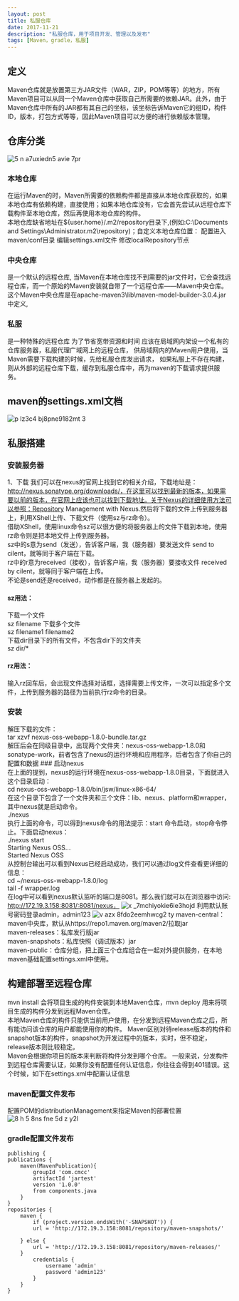```yaml
---
layout: post
title: 私服仓库
date: 2017-11-21
description: "私服仓库，用于项目开发、管理以及发布"
tags: [Maven，gradle，私服]
---
```



## 定义
Maven仓库就是放置第三方JAR文件（WAR，ZIP，POM等等）的地方，所有Maven项目可以从同一个Maven仓库中获取自己所需要的依赖JAR。此外，由于Maven仓库中所有的JAR都有其自己的坐标，该坐标告诉Maven它的组ID，构件ID，版本，打包方式等等，因此Maven项目可以方便的进行依赖版本管理。
## 仓库分类
![5 n a7uxiedn5 avie 7pr](https://user-images.githubusercontent.com/14925803/30572854-d1fe29b2-9d22-11e7-81f3-b0baf1844935.png)
### 本地仓库
在运行Maven的时，Maven所需要的依赖构件都是直接从本地仓库获取的，如果本地仓库有依赖构建，直接使用；如果本地仓库没有，它会首先尝试从远程仓库下载构件至本地仓库，然后再使用本地仓库的构件。  
本地仓库缺省地址在${user.home}/.m2/repository目录下,(例如:C:\Documents and Settings\Administrator\.m2\repository)；自定义本地仓库位置： 配置进入maven/conf目录 编辑settings.xml文件 修改localRepository节点
### 中央仓库 
是一个默认的远程仓库,  当Maven在本地仓库找不到需要的jar文件时，它会查找远程仓库，而一个原始的Maven安装就自带了一个远程仓库——Maven中央仓库。 这个Maven中央仓库是在apache-maven3\lib\maven-model-builder-3.0.4.jar中定义,
 ### 私服
是一种特殊的远程仓库  为了节省宽带资源和时间 应该在局域网内架设一个私有的仓库服务器，私服代理广域网上的远程仓库， 供局域网内的Maven用户使用，当Maven需要下载构建的时候，先给私服仓库发出请求， 如果私服上不存在构建，则从外部的远程仓库下载，缓存到私服仓库中，再为maven的下载请求提供服务。  
  
## maven的settings.xml文档
![p lz3c4 bj8pne9182mt 3](https://user-images.githubusercontent.com/14925803/30573519-ed012f62-9d26-11e7-9eac-0feac99c31cd.png)  

## 私服搭建
### 安装服务器
1、下载
 我们可以在nexus的官网上找到它的相关介绍，下载地址是：http://nexus.sonatype.org/downloads/，在这里可以找到最新的版本，如果需要以前的版本，在官网上应该也可以找到下载地址。关于Nexus的详细使用方法可以参照：Repository Management with Nexus.然后将下载的文件上传到服务器上，利用XShell上传、下载文件（使用sz与rz命令）。  
 借助XShell，使用linux命令sz可以很方便的将服务器上的文件下载到本地，使用rz命令则是把本地文件上传到服务器。  
 sz中的s意为send（发送），告诉客户端，我（服务器）要发送文件 send to cilent，就等同于客户端在下载。  
 rz中的r意为received（接收），告诉客户端，我（服务器）要接收文件 received by cilent，就等同于客户端在上传。  
 不论是send还是received，动作都是在服务器上发起的。  
#### sz用法：
下载一个文件    
sz filename 
下载多个文件  
sz filename1 filename2  
下载dir目录下的所有文件，不包含dir下的文件夹  
sz dir/*  
#### rz用法：  
输入rz回车后，会出现文件选择对话框，选择需要上传文件，一次可以指定多个文件，上传到服务器的路径为当前执行rz命令的目录。

### 安装
解压下载的文件：  
tar xzvf nexus-oss-webapp-1.8.0-bundle.tar.gz  
解压后会在同级目录中，出现两个文件夹：nexus-oss-webapp-1.8.0和sonatype-work，前者包含了nexus的运行环境和应用程序，后者包含了你自己的配置和数据  ### 启动nexus  
在上面的提到，nexus的运行环境在nexus-oss-webapp-1.8.0目录，下面就进入这个目录启动：  
cd nexus-oss-webapp-1.8.0/bin/jsw/linux-x86-64/  
在这个目录下包含了一个文件夹和三个文件：lib、nexus、platform和wrapper，其中nexus就是启动命令。  
./nexus  
执行上面的命令，可以得到nexus命令的用法提示：start 命令启动，stop命令停止。下面启动nexus：  
./nexus start  
Starting Nexus OSS...  
Started Nexus OSS  
从控制台输出可以看到Nexus已经启动成功，我们可以通过log文件查看更详细的信息：  
cd ~/nexus-oss-webapp-1.8.0/log  
tail -f wrapper.log  
在log中可以看到nexus默认监听的端口是8081。那么我们就可以在浏览器中访问: http://172.19.3.158:8081/:8081/nexus，
![x _7mchiyokie6ie3hojd](https://user-images.githubusercontent.com/14925803/30573305-a7ba9110-9d25-11e7-82d2-62ffff30542c.png)
利用默认账号密码登录admin，admin123
![v azx 8fdo2eemhwcg2 ty](https://user-images.githubusercontent.com/14925803/30573350-e78e2252-9d25-11e7-9365-bf4c5acc963a.png)
maven-central：maven中央库，默认从https://repo1.maven.org/maven2/拉取jar   
maven-releases：私库发行版jar   
maven-snapshots：私库快照（调试版本）jar   
maven-public：仓库分组，把上面三个仓库组合在一起对外提供服务，在本地maven基础配置settings.xml中使用。
## 构建部署至远程仓库
mvn install 会将项目生成的构件安装到本地Maven仓库，mvn deploy 用来将项目生成的构件分发到远程Maven仓库。  
本地Maven仓库的构件只能供当前用户使用，在分发到远程Maven仓库之后，所有能访问该仓库的用户都能使用你的构件。
Maven区别对待release版本的构件和snapshot版本的构件，snapshot为开发过程中的版本，实时，但不稳定，release版本则比较稳定。  
Maven会根据你项目的版本来判断将构件分发到哪个仓库。
一般来说，分发构件到远程仓库需要认证，如果你没有配置任何认证信息，你往往会得到401错误。这个时候，如下在settings.xml中配置认证信息
### maven配置文件发布
配置POM的distributionManagement来指定Maven的部署位置
![8 h 5 8ns fne 5d z y2l](https://user-images.githubusercontent.com/14925803/30573407-4cd70066-9d26-11e7-8388-704dcc2ae49a.png)  
### gradle配置文件发布  
    publishing {
    publications {
        maven(MavenPublication){
            groupId 'com.cmcc'
            artifactId 'jartest'
            version '1.0.0'
            from components.java
        }
    }
    repositories {
        maven {
            if (project.version.endsWith('-SNAPSHOT')) {
            url = 'http://172.19.3.158:8081/repository/maven-snapshots/'
                   
        } else {
            url = 'http://172.19.3.158:8081/repository/maven-releases/'
        }
            credentials {
                username 'admin'
                password 'admin123'
            }
        }
    }

